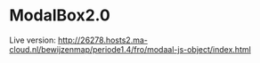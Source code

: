 # ModalBox2.0

Live version: http://26278.hosts2.ma-cloud.nl/bewijzenmap/periode1.4/fro/modaal-js-object/index.html
